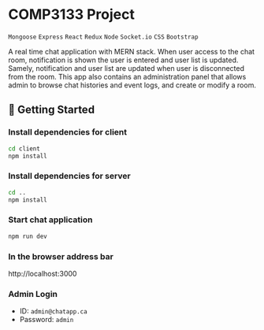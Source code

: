 # COMP3133 Project

`Mongoose` `Express` `React` `Redux` `Node` `Socket.io` `CSS` `Bootstrap`

A real time chat application with MERN stack.
When user access to the chat room, notification is shown the user is entered and user list is updated.
Samely, notification and user list are updated when user is disconnected from the room.
This app also contains an administration panel that allows admin to browse chat histories and event logs, and create or modify a room.

## 🏁 Getting Started

### Install dependencies for client

```sh
cd client
npm install
```

### Install dependencies for server

```sh
cd ..
npm install
```

### Start chat application

```sh
npm run dev
```

### In the browser address bar

http://localhost:3000

### Admin Login

- ID: `admin@chatapp.ca`
- Password: `admin`
